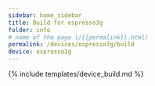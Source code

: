 ```yaml
---
sidebar: home_sidebar
title: Build for espresso3g
folder: info
# name of the page (/{{permalink}}.html)
permalink: /devices/espresso3g/build
device: espresso3g
---
```

{% include templates/device_build.md %}
